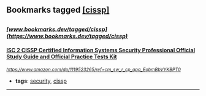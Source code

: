 ## Bookmarks tagged [[cissp]](https://www.bookmarks.dev/search?q=[cissp])

_<sup><sup>[www.bookmarks.dev/tagged/cissp](https://www.bookmarks.dev/tagged/cissp)</sup></sup>_
---
#### [ISC 2 CISSP Certified Information Systems Security Professional Official Study Guide and Official Practice Tests Kit](https://www.amazon.com/dp/1119523265/ref=cm_sw_r_cp_apa_EobmBbVYKBPT0)
_<sup>https://www.amazon.com/dp/1119523265/ref=cm_sw_r_cp_apa_EobmBbVYKBPT0</sup>_

* **tags**: [security](../tagged/security.md), [cissp](../tagged/cissp.md)
---
